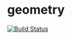 # geometry
[![Build Status](https://travis-ci.org/Foxes-one/lab3-geometry.svg?branch=master)](https://travis-ci.org/Foxes-one/lab3-geometry)
